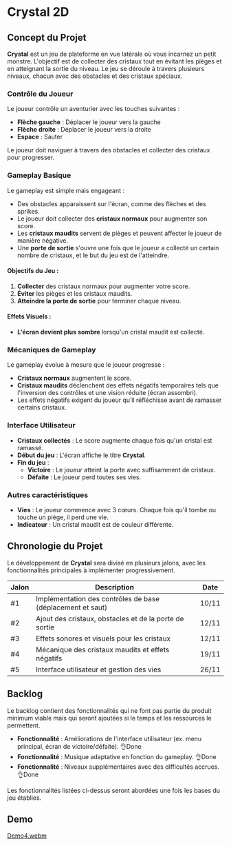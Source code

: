 # **Crystal 2D**

## **Concept du Projet**
**Crystal** est un jeu de plateforme en vue latérale où vous incarnez un petit monstre. 
L'objectif est de collecter des cristaux tout en évitant les pièges et en atteignant la sortie du niveau. Le jeu se déroule à travers plusieurs niveaux, chacun avec des obstacles et des cristaux spéciaux.

### **Contrôle du Joueur**
Le joueur contrôle un aventurier avec les touches suivantes :
- **Flèche gauche** : Déplacer le joueur vers la gauche
- **Flèche droite** : Déplacer le joueur vers la droite
- **Espace** : Sauter

Le joueur doit naviguer à travers des obstacles et collecter des cristaux pour progresser.

### **Gameplay Basique**
Le gameplay est simple mais engageant :
- Des obstacles apparaissent sur l'écran, comme des flèches et des sprikes.
- Le joueur doit collecter des **cristaux normaux** pour augmenter son score.
- Les **cristaux maudits** servent de pièges et peuvent affecter le joueur de manière négative.
- Une **porte de sortie** s'ouvre une fois que le joueur a collecté un certain nombre de cristaux, et le but du jeu est de l'atteindre.

#### **Objectifs du Jeu :**
1. **Collecter** des cristaux normaux pour augmenter votre score.
2. **Éviter** les pièges et les cristaux maudits.
3. **Atteindre la porte de sortie** pour terminer chaque niveau.


#### **Effets Visuels** :
- **L'écran devient plus sombre** lorsqu'un cristal maudit est collecté.

### **Mécaniques de Gameplay**
Le gameplay évolue à mesure que le joueur progresse :
- **Cristaux normaux** augmentent le score.
- **Cristaux maudits** déclenchent des effets négatifs temporaires tels que l'inversion des contrôles et une vision réduite (écran assombri).
- Les effets négatifs exigent du joueur qu’il réfléchisse avant de ramasser certains cristaux.

### **Interface Utilisateur**
- **Cristaux collectés** : Le score augmente chaque fois qu'un cristal est ramassé.
- **Début du jeu** : L'écran affiche le titre **Crystal**.
- **Fin du jeu** :
  - **Victoire** : Le joueur atteint la porte avec suffisamment de cristaux.
  - **Défaite** : Le joueur perd toutes ses vies.

### **Autres caractéristiques**
- **Vies** : Le joueur commence avec 3 cœurs. Chaque fois qu'il tombe ou touche un piège, il perd une vie.
- **Indicateur** : Un cristal maudit est de couleur différente.

## **Chronologie du Projet**
Le développement de **Crystal** sera divisé en plusieurs jalons, avec les fonctionnalités principales à implémenter progressivement.

| **Jalon** | **Description** | **Date** |
|-----------|-----------------|----------|
| #1 | Implémentation des contrôles de base (déplacement et saut) | 10/11 |
| #2 | Ajout des cristaux, obstacles et de la porte de sortie | 12/11 |
| #3 | Effets sonores et visuels pour les cristaux | 12/11 |
| #4 | Mécanique des cristaux maudits et effets négatifs | 19/11 |
| #5 | Interface utilisateur et gestion des vies | 26/11 |

## **Backlog**
Le backlog contient des fonctionnalités qui ne font pas partie du produit minimum viable mais qui seront ajoutées si le temps et les ressources le permettent.

- **Fonctionnalité** : Améliorations de l'interface utilisateur (ex. menu principal, écran de victoire/défaite). 👌Done
- **Fonctionnalité** : Musique adaptative en fonction du gameplay. 👌Done
- **Fonctionnalité** : Niveaux supplémentaires avec des difficultés accrues. 👌Done 
  
Les fonctionnalités listées ci-dessus seront abordées une fois les bases du jeu établies.

## **Demo**
[Demo4.webm](https://github.com/user-attachments/assets/17ba24f3-4ce6-4fce-b1d3-0ca8241fc265)
